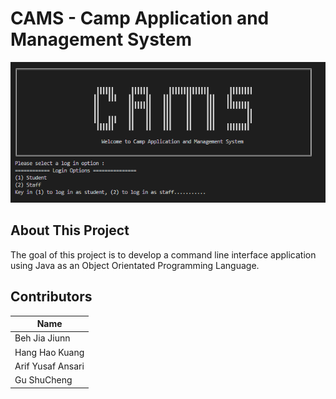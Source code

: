 # CAMS - Camp Application and Management System

<p align="center">
  <img src="./loginPortal.png" alt="Login Portal" width="800"/>
</p>


## About This Project ##

The goal of this project is to develop a command line interface application using Java as an Object Orientated Programming Language.



## Contributors ##
| Name              |              
|---|
|Beh Jia Jiunn |
|Hang Hao Kuang |   
|Arif Yusaf Ansari |  
|Gu ShuCheng|




